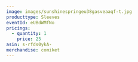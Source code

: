 ```yaml
---
image: images/sunshinespringeu38gasveaaqf-t.jpg
producttype: Sleeves
eventId: eUBdWMfNo
pricings:
  - quantity: 1
    price: 25
asin: s-rfds0ykA-
merchandise: comiket
---
```

